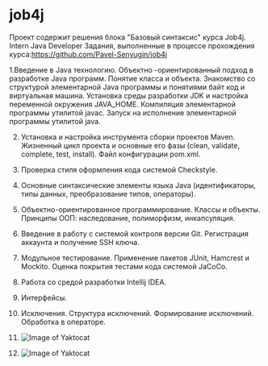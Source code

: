 # job4j
Проект содержит решения блока "Базовый синтаксис" курса Job4j.
Intern Java Developer
Задания, выполненные в процессе прохождения курса:https://github.com/Pavel-Senyugin/job4j

1.Введение в Java технологию.
Объектно -ориентированный подход в разработке Java программ. Понятие класса и объекта.
Знакомство со структурой элементарной Java программы и понятиями байт код и виртуальная машина.
Установка среды разработки JDK и настройка переменной окружения JAVA_HOME. Компиляция элементарной программы утилитой javac. Запуск на исполнение элементарной программы утилитой java.

2. Установка и настройка инструмента сборки проектов Maven. Жизненный цикл проекта и основные его фазы (clean, validate, complete, test, install). Файл конфигурации pom.xml.

3. Проверка стиля оформления кода системой Checkstyle.

4. Основные синтаксические элементы языка Java (идентификаторы, типы данных, преобразование типов, операторы).

5. Объектно-ориентированное программирование. Классы и объекты. Принципы ООП: наследование, полиморфизм, инкапсуляция.

6. Введение в работу с системой контроля версии Git. Регистрация аккаунта и получение SSH ключа.

7. Модульное тестирование. Применение пакетов JUnit, Hamcrest и Mockito. Оценка покрытия тестами кода системой JaCoCo.

8. Работа со средой разработки Intellij IDEA.

9. Интерфейсы.

10. Исключения. Структура исключений. Формирование исключений. Обработка в операторе.
11. ![Image of Yaktocat](job4j_elementary/images/2021-11-03_12-42-45.png)
12.  ![Image of Yaktocat](job4j_elementary/images/2021-11-03_12-49-41.png)